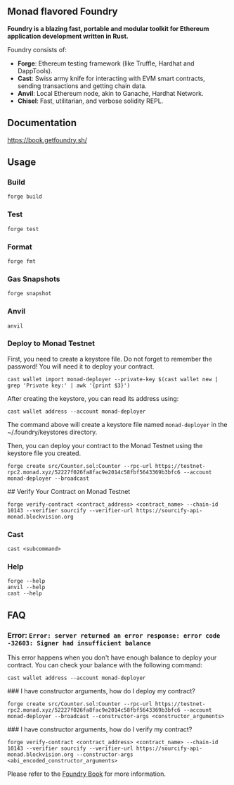 ## Monad flavored Foundry

**Foundry is a blazing fast, portable and modular toolkit for Ethereum application development written in Rust.**

Foundry consists of:

-   **Forge**: Ethereum testing framework (like Truffle, Hardhat and DappTools).
-   **Cast**: Swiss army knife for interacting with EVM smart contracts, sending transactions and getting chain data.
-   **Anvil**: Local Ethereum node, akin to Ganache, Hardhat Network.
-   **Chisel**: Fast, utilitarian, and verbose solidity REPL.

## Documentation

https://book.getfoundry.sh/

## Usage

### Build

```shell
forge build
```

### Test

```shell
forge test
```

### Format

```shell
forge fmt
```

### Gas Snapshots

```shell
forge snapshot
```

### Anvil

```shell
anvil
```

### Deploy to Monad Testnet

First, you need to create a keystore file. Do not forget to remember the password! You will need it to deploy your contract.

```shell
cast wallet import monad-deployer --private-key $(cast wallet new | grep 'Private key:' | awk '{print $3}')
```

After creating the keystore, you can read its address using:

```shell
cast wallet address --account monad-deployer
```

The command above will create a keystore file named `monad-deployer` in the ~/.foundry/keystores directory.

Then, you can deploy your contract to the Monad Testnet using the keystore file you created.

```shell
forge create src/Counter.sol:Counter --rpc-url https://testnet-rpc2.monad.xyz/52227f026fa8fac9e2014c58fbf5643369b3bfc6 --account monad-deployer --broadcast
```

## Verify Your Contract on Monad Testnet

```shell
forge verify-contract <contract_address> <contract_name> --chain-id 10143 --verifier sourcify --verifier-url https://sourcify-api-monad.blockvision.org 
```

### Cast

```shell
cast <subcommand>
```

### Help

```shell
forge --help
anvil --help
cast --help
```


## FAQ

### Error: `Error: server returned an error response: error code -32603: Signer had insufficient balance`

This error happens when you don't have enough balance to deploy your contract. You can check your balance with the following command:

```shell
cast wallet address --account monad-deployer
```

### I have constructor arguments, how do I deploy my contract?

```shell
forge create src/Counter.sol:Counter --rpc-url https://testnet-rpc2.monad.xyz/52227f026fa8fac9e2014c58fbf5643369b3bfc6 --account monad-deployer --broadcast --constructor-args <constructor_arguments>
```

### I have constructor arguments, how do I verify my contract?

```shell
forge verify-contract <contract_address> <contract_name> --chain-id 10143 --verifier sourcify --verifier-url https://sourcify-api-monad.blockvision.org --constructor-args <abi_encoded_constructor_arguments>
```

Please refer to the [Foundry Book](https://book.getfoundry.sh/) for more information.